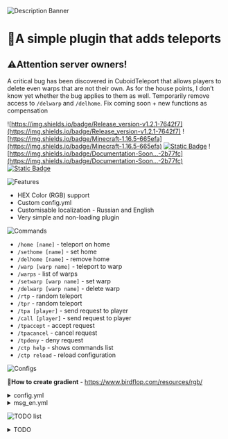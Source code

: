 ![Description Banner](https://cdn.modrinth.com/data/cached_images/7d6e51470784fc941419b901df5df8f2bcaf5f15_0.webp)
# 💨A simple plugin that adds teleports
## ⚠️Attention server owners!
A critical bug has been discovered in CuboidTeleport that allows players to delete even warps that are not their own. As for the house points, I don’t know yet whether the bug applies to them as well. Temporarily remove access to `/delwarp` and `/delhome`. Fix coming soon + new functions as compensation

![https://img.shields.io/badge/Release_version-v1.2.1-7642f7](https://img.shields.io/badge/Release_version-v1.2.1-7642f7)
![https://img.shields.io/badge/Minecraft-1.16.5-665efa](https://img.shields.io/badge/Minecraft-1.16.5-665efa)
[![Static Badge](https://img.shields.io/badge/GitHub-Source_code-4a58e6)](https://github.com/camp3rcraft/Cuboid-Teleport/)
![https://img.shields.io/badge/Documentation-Soon...-2b77fc](https://img.shields.io/badge/Documentation-Soon...-2b77fc)
[![Static Badge](https://img.shields.io/badge/Issue-Open-007af8)](https://github.com/camp3rcraft/Cuboid-Teleport/issues)

![Features](https://cdn.modrinth.com/data/cached_images/195d904a205f68dee2a256e138874fdbba12c103_0.webp)

- HEX Color (RGB) support
- Custom config.yml
- Customisable localization - Russian and English
- Very simple and non-loading plugin

![Commands](https://cdn.modrinth.com/data/cached_images/6fddfdae648575f1f471fd4361975dffabecd45b_0.webp)

- `/home [name]` - teleport on home
- `/sethome [name]` - set home
- `/delhome [name]` - remove home
- `/warp [warp name]` - teleport to warp
- `/warps` - list of warps
- `/setwarp [warp name]` - set warp
- `/delwarp [warp name]` - delete warp
- `/rtp` - random teleport
- `/tpr` - random teleport
- `/tpa [player]` - send request to player
- `/call [player]` - send request to player
- `/tpaccept` - accept request
- `/tpacancel` - cancel request
- `/tpdeny` - deny request
- `/ctp help` - shows commands list
- `/ctp reload` - reload configuration

![Configs](https://cdn.modrinth.com/data/cached_images/353bf7b863d1e3819461b13e68001d70ccb8beeb_0.webp)

🌈**How to create gradient** - https://www.birdflop.com/resources/rgb/

<details>
<summary>config.yml</summary>
  
```
#                                                                      #
# ▒█▀▀█ █░░█ █▀▀▄ █▀▀█ ░▀░ █▀▀▄ ▀▀█▀▀ █▀▀ █░░ █▀▀ █▀▀█ █▀▀█ █▀▀█ ▀▀█▀▀ #
# ▒█░░░ █░░█ █▀▀▄ █░░█ ▀█▀ █░░█ ░▒█░░ █▀▀ █░░ █▀▀ █░░█ █░░█ █▄▄▀ ░░█░░ #
# ▒█▄▄█ ░▀▀▀ ▀▀▀░ ▀▀▀▀ ▀▀▀ ▀▀▀░ ░▒█░░ ▀▀▀ ▀▀▀ ▀▀▀ █▀▀▀ ▀▀▀▀ ▀░▀▀ ░░▀░░ #
#                               v1.2.1                                 #
#                         by camper_crafting                           #
#                                                                      #

# Main settings of plugin
locale: ru
message_prefix: "&#6000FF&lC&#5E0AFF&lu&#5C14FF&lb&#591FFF&lo&#5729FF&li&#5533FF&ld&#533DFF&lT&#5048FF&le&#4E52FF&ll&#4C5CFF&le&#4A66FF&lp&#4771FF&lo&#457BFF&lr&#4385FF&lt&r &7|&r "
general_sound: ENTITY_FISHING_BOBBER_THROW


# Home settings
home_sound: ENTITY_ENDERMAN_TELEPORT

# Warp settings
warp_sound: ENTITY_ENDERMAN_TELEPORT

# RTP settings
rtp_sound: ENTITY_ENDERMAN_TELEPORT
teleport_radius: 1000 # RTP radius

# Tpa settings
tpa_sound: ENTITY_ENDERMAN_TELEPORT
```

</details>

<details>
<summary>msg_en.yml</summary>
  
```
#                                                                      #
# ▒█▀▀█ █░░█ █▀▀▄ █▀▀█ ░▀░ █▀▀▄ ▀▀█▀▀ █▀▀ █░░ █▀▀ █▀▀█ █▀▀█ █▀▀█ ▀▀█▀▀ #
# ▒█░░░ █░░█ █▀▀▄ █░░█ ▀█▀ █░░█ ░▒█░░ █▀▀ █░░ █▀▀ █░░█ █░░█ █▄▄▀ ░░█░░ #
# ▒█▄▄█ ░▀▀▀ ▀▀▀░ ▀▀▀▀ ▀▀▀ ▀▀▀░ ░▒█░░ ▀▀▀ ▀▀▀ ▀▀▀ █▀▀▀ ▀▀▀▀ ▀░▀▀ ░░▀░░ #
#                               v1.2.1                                 #
#                         by camper_crafting                           #
#                       English language plugin                        #
#                                                                      #
only_players: "&#ff0000Only players can use this command!&r"
usage_call: "&#ff0000Usage: &n/call [player]&r"
player_not_found: "&#ff0000Player not found.&r"
usage_tpa: "&#ff0000Usage: &n/tpa [player]&r"
no_self_request: "&#ff0000You cannot send a teleport request to yourself.&r"
home_set: "&#15ff00Home %home% set!&r"
home_teleported: "&#15ff00Teleported to home %home%!&r"
home_removed: "&#ff0000Home %home% removed!&r"
home_not_exist: "&#ff0000Home %home% does not exist!&r"
config_reloaded: "&#15ff00Configuration reloaded successfully!&r"
help_message: "&#4385FFcommands:&r\n
&#4385FF/ctp help &7- &#6000FFshow corresponding message&r\n
&#4385FF/ctp reload &7- &#6000FFreload configuration&r\n
&#4385FF/sethome [name] &7- &#6000FFset home point&r\n
&#4385FF/home [name] &7- &#6000FFteleport to home point&r\n
&#4385FF/delhome [name] &7- &#6000FFdelete home point&r\n
&#4385FF/tpa [player] &7- &#6000FFsend request to teleport player&r\n
&#4385FF/call [player] &7- &#6000FFedit player teleportation request&r\n
&#4385FF/tpaccept &7- &#6000FFaccept teleportation request&r\n
&#4385FF/tpacancel &7- &#6000FFreject teleportation request&r\n
&#4385FF/tpdeny &7- &#6000FFcancel teleportation request&r\n
&#4385FF/rtp &7- &#6000FFrandom teleport&r\n
&#4385FF/tpr &7- &#6000FFrandom teleport&r\n
&#4385FF/warp &7- &#6000FFteleport to warp&r\n
&#4385FF/warps &7- &#6000FFwarp list&r\n
&#4385FF/setwarp &7- &#6000FFset warp&r\n
&#4385FF/delwarp &7- &#6000FFdelete warp&r"
no_permission: "&#ff0000You don't have permission to use this command!&r"
request_sent: "&#15ff00Teleport request sent to %target%.&r"
request_received: "&#6000FF%sender%&r &#4385FFhas requested to teleport to you.&r\n&#4385FFType &#15ff00/tpaccept&r &#4385FFto accept or &#ff0000/tpacancel&r &#4385FFto deny.&r"
request_timed_out: "&#ff0000Teleport request has timed out.&r"
request_accepted: "&#15ff00Teleport request accepted.&r"
request_denied: "&#ff0000Teleport request denied.&r"
no_pending_request: "&#ff0000You have no pending teleport requests.&r"
request_pending: "&#ff0000You already have a pending teleport request.&r"
sender_offline: "&#ff0000The player who sent the request is no longer online.&r"
request_cancelled: "&#ff0000Teleport request from %sender% has been cancelled.&r"
rtp_success: "&#15ff00You have been teleported to a random location.&r"
rtp_fail: "&#ff0000Could not find a safe location. Please try again.&r"
warp_set: "&#15ff00Warp %warp% has been set.&r"
warp_exists: "&#ff0000Warp %warp% already exists.&r"
warp_not_found: "&#ff0000Warp %warp% not found.&r"
warp_teleport: "&#15ff00Teleported to warp %warp%.&r"
warp_deleted: "&#15ff00Warp %warp% has been deleted.&r"
usage_setwarp: "&#ff0000Usage: &n/setwarp [name]&r"
usage_warp: "&#ff0000Usage: &n/warp [name]&r"
usage_delwarp: "&#ff0000Usage: &n/delwarp [name]&r"
warps_list: "&#4385FFAvailable warps: &#6000FF&n%warps%&r"
no_warps: "&#ff0000No warps have been set yet.&r"
```

</details>

![TODO list](https://cdn.modrinth.com/data/cached_images/0dac029ebad387f61026bca464d9295c6b0fe8de_0.webp)

<details>
<summary>TODO</summary>

**📃TODO  list:**
- ✅ - *ready, not released*
- ✅✅ - *ready, released*

____

- ✅`/setspawn` - set spawn on server
- ✅`/delspawn` - delete spawn on server
- ✅`/spawn` - teleport to spawn
- Wikipedia for plugin
- ✅Cooldown for every teleport
- (RTP) Teleport on first join
- (RTP) Teleport on join
- (RTP) World list
- (RTP) Block blacklist
- (RTP) Teleport cost
- (RTP) Max. and min. coordinates
- (RTP) Max. time for search safe location
- (RTP) Anti-Region teleport
- (RTP) Boolean dependencies
- `/tpahere [name]` - send a request to teleport to yourself
- `/tpaignore [name]` - ignore requests from player
- `/tpatoggle [name]` - toggle requests from player. Without name - toggle requests from all
- `/back` - back to your death location. With nickname - teleport player to his death location
- `/homes [name]` - show homes of player. Without name - show your homes
- Safe teleports for warps and homes
- `/warppass <set, del, show> [warp] [password] [repeat password]` - setup a password for warp
- ✅Tab completes for warps and homes
- Visitors counts in `/warps`
- `/warpowner [warp] [name]` - transfer ownership of the warp to another player
- `/warpinfo [warp]` - show info about warp: ownet, visitors count, coordinates and world, create data
- Respawn players on the oldest home
- `/homeinfo [home]` - show info about home: teleports counts, create data, owners
- `/homeowner <add, del, show> [home] [name]` - add owner to home

</details>
